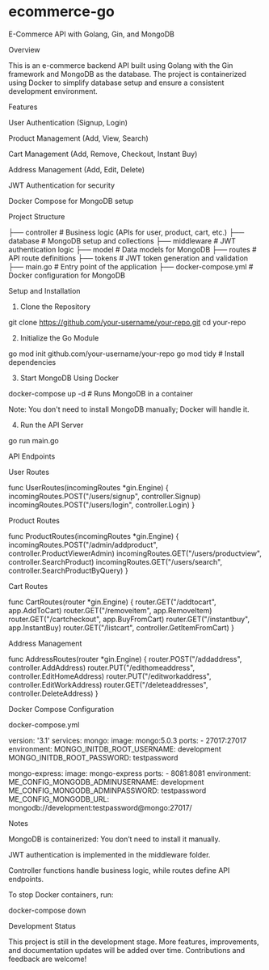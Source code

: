 # ecommerce-go

E-Commerce API with Golang, Gin, and MongoDB

Overview

This is an e-commerce backend API built using Golang with the Gin framework and MongoDB as the database. The project is containerized using Docker to simplify database setup and ensure a consistent development environment.

Features

User Authentication (Signup, Login)

Product Management (Add, View, Search)

Cart Management (Add, Remove, Checkout, Instant Buy)

Address Management (Add, Edit, Delete)

JWT Authentication for security

Docker Compose for MongoDB setup

Project Structure

├── controller     # Business logic (APIs for user, product, cart, etc.)
├── database       # MongoDB setup and collections
├── middleware     # JWT authentication logic
├── model          # Data models for MongoDB
├── routes         # API route definitions
├── tokens         # JWT token generation and validation
├── main.go        # Entry point of the application
├── docker-compose.yml  # Docker configuration for MongoDB

Setup and Installation

1. Clone the Repository

git clone https://github.com/your-username/your-repo.git
cd your-repo

2. Initialize the Go Module

go mod init github.com/your-username/your-repo
go mod tidy  # Install dependencies

3. Start MongoDB Using Docker

docker-compose up -d  # Runs MongoDB in a container

Note: You don't need to install MongoDB manually; Docker will handle it.

4. Run the API Server

go run main.go

API Endpoints

User Routes

func UserRoutes(incomingRoutes *gin.Engine) {
    incomingRoutes.POST("/users/signup", controller.Signup)
    incomingRoutes.POST("/users/login", controller.Login)
}

Product Routes

func ProductRoutes(incomingRoutes *gin.Engine) {
    incomingRoutes.POST("/admin/addproduct", controller.ProductViewerAdmin)
    incomingRoutes.GET("/users/productview", controller.SearchProduct)
    incomingRoutes.GET("/users/search", controller.SearchProductByQuery)
}

Cart Routes

func CartRoutes(router *gin.Engine) {
    router.GET("/addtocart", app.AddToCart)
    router.GET("/removeitem", app.RemoveItem)
    router.GET("/cartcheckout", app.BuyFromCart)
    router.GET("/instantbuy", app.InstantBuy)
    router.GET("/listcart", controller.GetItemFromCart)
}

Address Management

func AddressRoutes(router *gin.Engine) {
    router.POST("/addaddress", controller.AddAddress)
    router.PUT("/edithomeaddress", controller.EditHomeAddress)
    router.PUT("/editworkaddress", controller.EditWorkAddress)
    router.GET("/deleteaddresses", controller.DeleteAddress)
}

Docker Compose Configuration

docker-compose.yml

version: '3.1'
services:
  mongo:
    image: mongo:5.0.3
    ports:
      - 27017:27017
    environment:
      MONGO_INITDB_ROOT_USERNAME: development
      MONGO_INITDB_ROOT_PASSWORD: testpassword
  
  mongo-express:
    image: mongo-express
    ports:
      - 8081:8081
    environment:
      ME_CONFIG_MONGODB_ADMINUSERNAME: development
      ME_CONFIG_MONGODB_ADMINPASSWORD: testpassword
      ME_CONFIG_MONGODB_URL: mongodb://development:testpassword@mongo:27017/

Notes

MongoDB is containerized: You don’t need to install it manually.

JWT authentication is implemented in the middleware folder.

Controller functions handle business logic, while routes define API endpoints.

To stop Docker containers, run:

docker-compose down

Development Status

This project is still in the development stage. More features, improvements, and documentation updates will be added over time. Contributions and feedback are welcome!



